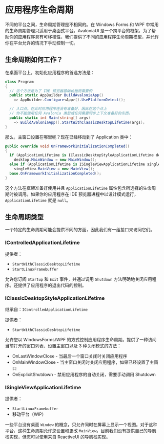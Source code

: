 # 应用程序生命周期

不同的平台之间，生命周期管理是不相同的。在 Windows Forms 和 WPF 中常用的生命周期管理只适用于桌面式平台。AvaloniaUI 是一个跨平台的框架，为了帮助你的应用程序具有可移植性，我们提供了不同的应用程序生命周期模型，并允许你在平台允许的情况下手动控制一切。

## 生命周期如何工作？

在桌面平台上，初始化应用程序的首选方法是：

```csharp
class Program
{
  // 这个方法是为了 IDE 预览器基础设施而需要的
  public static AppBuilder BuildAvaloniaApp() 
    => AppBuilder.Configure<App>().UsePlatformDetect();

  // 入口点。在此时应用程序还没有准备好，因此在这个点上
  // 你不能使用任何 Avalonia 类型或任何需要同步上下文准备好的东西。
  public static int Main(string[] args) 
    => BuildAvaloniaApp().StartWithClassicDesktopLifetime(args);
}
```

那么，主窗口设置在哪里呢？现在已经移动到了 Application 类中：

```csharp
public override void OnFrameworkInitializationCompleted()
{
  if (ApplicationLifetime is IClassicDesktopStyleApplicationLifetime desktop)
    desktop.MainWindow = new MainWindow();
  else if (ApplicationLifetime is ISingleViewApplicationLifetime singleView)
    singleView.MainView = new MainView();
  base.OnFrameworkInitializationCompleted();
}
```

这个方法在框架准备好使用并且 `ApplicationLifetime` 属性包含所选择的生命周期时被调用。如果你的应用程序在 IDE 预览器进程中以设计模式运行，`ApplicationLifetime` 就是 `null`。

## 生命周期类型

一个特定的生命周期可能会提供不同的方面，因此我们有一组接口来访问它们。

### IControlledApplicationLifetime

提供者：

* `StartWithClassicDesktopLifetime`
* `StartLinuxFramebuffer`

允许您订阅 `Startup` 和 `Exit` 事件，并通过调用 `Shutdown` 方法明确地关闭应用程序。还提供了应用程序的退出代码的控制。

### IClassicDesktopStyleApplicationLifetime

继承自：`IControlledApplicationLifetime`

提供者：

* `StartWithClassicDesktopLifetime`

允许您以 WindowsForms/WPF 的方式控制应用程序生命周期。提供了一种访问当前打开的窗口列表、设置主窗口以及 3 种关闭模式的方法：

* OnLastWindowClose - 当最后一个窗口关闭时关闭应用程序
* OnMainWindowClose - 当主窗口关闭时关闭应用程序，如果已经设置了主窗口
* OnExplicitShutdown - 禁用应用程序的自动关闭，需要手动调用 Shutdown

### ISingleViewApplicationLifetime

提供者：

* `StartLinuxFramebuffer`
* 移动平台（WIP）

一些平台没有桌面 `Window` 的概念，只允许同时在屏幕上显示一个视图。对于这种平台，这种生命周期允许您设置和更改 `MainView`。目前我们没有提供自己的导航栈实现，但您可以使用来自 ReactiveUI 的导航栈实现。
